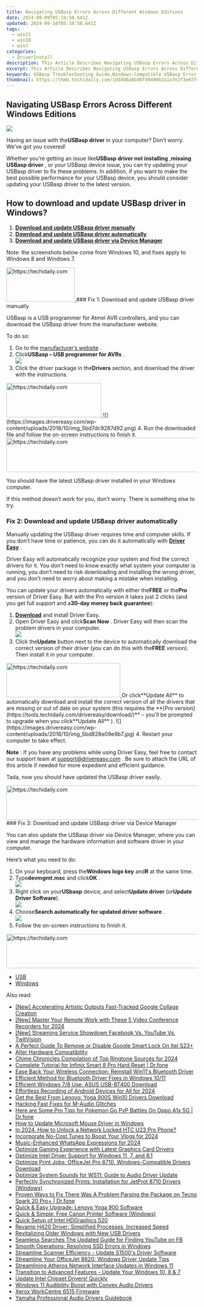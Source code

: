 ```yaml
---
title: Navigating USBasp Errors Across Different Windows Editions
date: 2024-09-09T05:10:50.641Z
updated: 2024-09-10T05:10:50.641Z
tags:
  - win11
  - win10
  - win7
categories:
  - DriverInstall
description: This Article Describes Navigating USBasp Errors Across Different Windows Editions
excerpt: This Article Describes Navigating USBasp Errors Across Different Windows Editions
keywords: USBasp Troubleshooting Guide,Windows-Compatible USBasp Error Fixes,USBasp Error Codes for Windows Users,Compatibility Issues USBasp & Windows Editions,USBasp Error Management in Different Windows Environments,Windows USBasp Debugging and Troubleshooting Tips,USBasp Windows Error Prevention Strategies
thumbnail: https://thmb.techidaily.com/1dd490a8bd0fd9490b2a1a7e2f3e07f4fe288167493a224a8c1401933c662484.jpeg
---
```


## Navigating USBasp Errors Across Different Windows Editions

![](https://images.drivereasy.com/wp-content/uploads/2018/10/img_5bd7db2538a9a.jpg)

 Having an issue with the**USBasp driver** in your computer? Don’t worry. We’ve got you covered!

 Whether you’re getting an issue like**USBasp driver not installing** ,**missing USBasp driver** , or your USBasp device issue, you can try updating your USBasp driver to fix these problems. In addition, if you want to make the best possible performance for your USBasp device, you should consider updating your USBasp driver to the latest version.

## How to download and update USBasp driver in Windows?

1. [**Download and update USBasp driver manually**](#M1)
2. [**Download and update USBasp driver automatically**](#M2)
3. [**Download and update USBasp driver via Device Manager**](#M3)

 Note: the screenshots below come from Windows 10, and fixes apply to Windows 8 and Windows 7.

<!-- affiliate ads begin -->
<a href="https://aligracehair.sjv.io/c/5597632/2135397/19272" target="_top" id="2135397">
  <img src="//a.impactradius-go.com/display-ad/19272-2135397" border="0" alt="https://techidaily.com" width="180" height="90"/>
</a>
<img height="0" width="0" src="https://aligracehair.sjv.io/i/5597632/2135397/19272" style="position:absolute;visibility:hidden;" border="0" />
<!-- affiliate ads end -->
### Fix 1: Download and update USBasp driver manually

 USBasp is a USB programmer for Atmel AVR controllers, and you can download the USBasp driver from the manufacturer website.

To do so:

1. Go to the [manufacturer’s website](https://www.fischl.de/) .
2. Click**USBasp – USB programmer for AVRs** .  
![](https://images.drivereasy.com/wp-content/uploads/2018/10/img_5bd7dc737a002.jpg)
3. Click the driver package in the**Drivers** section, and download the driver with the instructions.  
<!-- affiliate ads begin -->
<a href="https://bluettius.sjv.io/c/5597632/2139112/17108" target="_top" id="2139112">
  <img src="//a.impactradius-go.com/display-ad/17108-2139112" border="0" alt="https://techidaily.com" width="250" height="90"/>
</a>
<img height="0" width="0" src="https://bluettius.sjv.io/i/5597632/2139112/17108" style="position:absolute;visibility:hidden;" border="0" />
<!-- affiliate ads end -->
![](https://images.drivereasy.com/wp-content/uploads/2018/10/img_5bd7dc9287d92.png)
4. Run the downloaded file and follow the on-screen instructions to finish it.
<!-- affiliate ads begin -->
<a href="https://ephamedtechinc.pxf.io/c/5597632/2130532/26400" target="_top" id="2130532">
  <img src="//a.impactradius-go.com/display-ad/26400-2130532" border="0" alt="https://techidaily.com" width="728" height="90"/>
</a>
<img height="0" width="0" src="https://ephamedtechinc.pxf.io/i/5597632/2130532/26400" style="position:absolute;visibility:hidden;" border="0" />
<!-- affiliate ads end -->

 You should have the latest USBasp driver installed in your Windows computer.

 If this method doesn’t work for you, don’t worry. There is something else to try.

### Fix 2: Download and update USBasp driver automatically

 Manually updating the USBasp driver requires time and computer skills. If you don’t have time or patience, you can do it automatically with **[Driver Easy](https://tools.techidaily.com/drivereasy/download/)**  .

 Driver Easy will automatically recognize your system and find the correct drivers for it. You don’t need to know exactly what system your computer is running, you don’t need to risk downloading and installing the wrong driver, and you don’t need to worry about making a mistake when installing.

 You can update your drivers automatically with either the**FREE** or the**Pro** version of Driver Easy. But with the Pro version it takes just 2 clicks (and you get full support and a**30-day money back guarantee**):

1. [**Download**](https://tools.techidaily.com/drivereasy/download/) and install Driver Easy.
2. Open Driver Easy and click**Scan Now** . Driver Easy will then scan the problem drivers in your computer.  
![](https://images.drivereasy.com/wp-content/uploads/2018/10/img_5bd7ddda67fba.jpg)
3. Click the**Update** button next to the device to automatically download the correct version of their driver (you can do this with the**FREE** version). Then install it in your computer.  
<!-- affiliate ads begin -->
<a href="https://aligracehair.sjv.io/c/5597632/2115931/19272" target="_top" id="2115931">
  <img src="//a.impactradius-go.com/display-ad/19272-2115931" border="0" alt="https://techidaily.com" width="300" height="90"/>
</a>
<img height="0" width="0" src="https://aligracehair.sjv.io/i/5597632/2115931/19272" style="position:absolute;visibility:hidden;" border="0" />
<!-- affiliate ads end -->
 Or click**Update All** to automatically download and install the correct version of all the drivers that are missing or out of date on your system (this requires the **[Pro version](https://tools.techidaily.com/drivereasy/download/)**  – you’ll be prompted to upgrade when you click**Update All** ).  
![](https://images.drivereasy.com/wp-content/uploads/2018/10/img_5bd828e09e9b7.jpg)
4. Restart your computer to take effect.

**Note** : If you have any problems while using Driver Easy, feel free to contact our support team at [support@drivereasy.com](mailto:support@drivereasy.com) . Be sure to attach the URL of this article if needed for more expedient and efficient guidance.

Tada, now you should have updated the USBasp driver easily.

<!-- affiliate ads begin -->
<a href="https://aidotcom.pxf.io/c/5597632/2129043/19576" target="_top" id="2129043">
  <img src="//a.impactradius-go.com/display-ad/19576-2129043" border="0" alt="https://techidaily.com" width="728" height="90"/>
</a>
<img height="0" width="0" src="https://aidotcom.pxf.io/i/5597632/2129043/19576" style="position:absolute;visibility:hidden;" border="0" />
<!-- affiliate ads end -->
### Fix 3: Download and update USBasp driver via Device Manager

 You can also update the USBasp driver via Device Manager, where you can view and manage the hardware information and software driver in your computer.

Here’s what you need to do:

1. On your keyboard, press the**Windows logo key** and**R** at the same time.
2. Type**devmgmt.msc** and click**OK** .  
![](https://images.drivereasy.com/wp-content/uploads/2018/10/img_5bd7dcf3157ac.jpg)
3. Right click on your**USbasp** device, and select**Update driver** (or**Update Driver Software**).  
![](https://images.drivereasy.com/wp-content/uploads/2018/10/img_5bd7dd86786cb.png)
4. Choose**Search automatically for updated driver software** .  
![](https://images.drivereasy.com/wp-content/uploads/2018/10/img_5bd7ddbf9439d.jpg)
5. Follow the on-screen instructions to finish it.
<!-- affiliate ads begin -->
<a href="https://unicoeye.pxf.io/c/5597632/2134233/18498" target="_top" id="2134233">
  <img src="//a.impactradius-go.com/display-ad/18498-2134233" border="0" alt="https://techidaily.com" width="728" height="90"/>
</a>
<img height="0" width="0" src="https://unicoeye.pxf.io/i/5597632/2134233/18498" style="position:absolute;visibility:hidden;" border="0" />
<!-- affiliate ads end -->

* [USB](https://store.drivereasy.com/order/cart.php?PRODS=4731822&QTY=1&AFFILIATE=108875)
* [Windows](https://tools.techidaily.com/drivereasy/download/)

<ins class="adsbygoogle"
     style="display:block"
     data-ad-format="autorelaxed"
     data-ad-client="ca-pub-7571918770474297"
     data-ad-slot="1223367746"></ins>



<ins class="adsbygoogle"
     style="display:block"
     data-ad-client="ca-pub-7571918770474297"
     data-ad-slot="8358498916"
     data-ad-format="auto"
     data-full-width-responsive="true"></ins>





<span class="atpl-alsoreadstyle">Also read:</span>
<div><ul>
<li><a href="https://fox-blue.techidaily.com/new-accelerating-artistic-outputs-fast-tracked-google-collage-creation/"><u>[New] Accelerating Artistic Outputs Fast-Tracked Google Collage Creation</u></a></li>
<li><a href="https://screen-capture.techidaily.com/new-master-your-remote-work-with-these-5-video-conference-recorders-for-2024/"><u>[New] Master Your Remote Work with These 5 Video Conference Recorders for 2024</u></a></li>
<li><a href="https://youtube-sure.techidaily.com/treaming-service-showdown-facebook-vs-youtube-vs-twitvision/"><u>[New] Streaming Service Showdown Facebook Vs. YouTube Vs. TwitVision</u></a></li>
<li><a href="https://unlock-android.techidaily.com/a-perfect-guide-to-remove-or-disable-google-smart-lock-on-itel-s23plus-by-drfone-android/"><u>A Perfect Guide To Remove or Disable Google Smart Lock On Itel S23+</u></a></li>
<li><a href="https://driver-install.techidaily.com/alter-hardware-compatibility/"><u>Alter Hardware Compatibility</u></a></li>
<li><a href="https://fox-http.techidaily.com/chime-chronicles-compilation-of-top-ringtone-sources-for-2024/"><u>Chime Chronicles Compilation of Top Ringtone Sources for 2024</u></a></li>
<li><a href="https://techidaily.com/complete-tutorial-for-infinix-smart-8-pro-hard-reset-drfone-by-drfone-reset-android-reset-android/"><u>Complete Tutorial for Infinix Smart 8 Pro Hard Reset | Dr.fone</u></a></li>
<li><a href="https://driver-install.techidaily.com/ease-back-your-wireless-connection-reinstall-win11s-bluetooth-driver/"><u>Ease Back Your Wireless Connection: Reinstall Win11's Bluetooth Driver</u></a></li>
<li><a href="https://driver-install.techidaily.com/efficient-method-for-bluetooth-driver-fixes-in-windows-1011/"><u>Efficient Method for Bluetooth Driver Fixes in Windows 10/11</u></a></li>
<li><a href="https://driver-install.techidaily.com/efficient-windows-78-use-asus-usb-bt400-download/"><u>Efficient Windows 7/8 Use: ASUS USB-BT400 Download</u></a></li>
<li><a href="https://desktop-recording.techidaily.com/effortless-recording-of-android-devices-for-all-for-2024/"><u>Effortless Recording of Android Devices for All for 2024</u></a></li>
<li><a href="https://driver-install.techidaily.com/get-the-best-from-lenovo-yoga-900s-win10-drivers-download/"><u>Get the Best From Lenovo: Yoga 900S Win10 Drivers Download</u></a></li>
<li><a href="https://driver-install.techidaily.com/hacking-fast-fixes-for-m-audio-glitches/"><u>Hacking Fast Fixes for M-Audio Glitches</u></a></li>
<li><a href="https://android-pokemon-go.techidaily.com/here-are-some-pro-tips-for-pokemon-go-pvp-battles-on-oppo-a1x-5g-drfone-by-drfone-virtual-android/"><u>Here are Some Pro Tips for Pokemon Go PvP Battles On Oppo A1x 5G | Dr.fone</u></a></li>
<li><a href="https://driver-install.techidaily.com/how-to-update-microsoft-mouse-driver-in-windows/"><u>How to Update Microsoft Mouse Driver in Windows</u></a></li>
<li><a href="https://android-unlock.techidaily.com/in-2024-how-to-unlock-a-network-locked-htc-u23-pro-phone-by-drfone-android/"><u>In 2024, How to Unlock a Network Locked HTC U23 Pro Phone?</u></a></li>
<li><a href="https://youtube-help.techidaily.com/incorporate-no-cost-tunes-to-boost-your-vlogs-for-2024/"><u>Incorporate No-Cost Tunes to Boost Your Vlogs for 2024</u></a></li>
<li><a href="https://extra-approaches.techidaily.com/music-enhanced-whatsapp-expressions-for-2024/"><u>Music-Enhanced WhatsApp Expressions for 2024</u></a></li>
<li><a href="https://driver-install.techidaily.com/optimize-gaming-experience-with-latest-graphics-card-drivers/"><u>Optimize Gaming Experience with Latest Graphics Card Drivers</u></a></li>
<li><a href="https://driver-install.techidaily.com/optimize-intel-driver-support-for-windows-11-7-and-81/"><u>Optimize Intel Driver Support for Windows 11, 7, and 8.1</u></a></li>
<li><a href="https://driver-install.techidaily.com/optimize-print-jobs-officejet-pro-8710-windows-compatible-drivers-download/"><u>Optimize Print Jobs: OfficeJet Pro 8710, Windows-Compatible Drivers Download</u></a></li>
<li><a href="https://driver-install.techidaily.com/optimize-system-sounds-for-ws11-guide-to-audio-driver-update/"><u>Optimize System Sounds for WS11: Guide to Audio Driver Update</u></a></li>
<li><a href="https://driver-install.techidaily.com/perfectly-synchronized-prints-installation-for-jetprot-8710-drivers-windows/"><u>Perfectly Synchronized Prints: Installation for JetProt 8710 Drivers (Windows)</u></a></li>
<li><a href="https://howto.techidaily.com/proven-ways-to-fix-there-was-a-problem-parsing-the-package-on-tecno-spark-20-proplus-drfone-by-drfone-fix-android-problems-fix-android-problems/"><u>Proven Ways to Fix There Was A Problem Parsing the Package on Tecno Spark 20 Pro+ | Dr.fone</u></a></li>
<li><a href="https://driver-install.techidaily.com/quick-and-easy-upgrade-lenovo-yoga-900-software/"><u>Quick & Easy Upgrade: Lenovo Yoga 900 Software</u></a></li>
<li><a href="https://driver-install.techidaily.com/quick-and-simple-free-canon-printer-software-windows/"><u>Quick & Simple: Free Canon Printer Software (Windows)</u></a></li>
<li><a href="https://driver-install.techidaily.com/quick-setup-of-intel-hdgraphics-520/"><u>Quick Setup of Intel HDGraphics 520</u></a></li>
<li><a href="https://driver-install.techidaily.com/revamp-h420-driver-simplified-processes-increased-speed/"><u>Revamp H420 Driver: Simplified Processes, Increased Speed</u></a></li>
<li><a href="https://driver-install.techidaily.com/revitalizing-older-windows-with-new-usb-drivers/"><u>Revitalizing Older Windows with New USB Drivers</u></a></li>
<li><a href="https://facebook-clips.techidaily.com/seamless-searches-the-updated-guide-for-finding-youtube-on-fb/"><u>Seamless Searches The Updated Guide for Finding YouTube on FB</u></a></li>
<li><a href="https://driver-install.techidaily.com/smooth-operations-resolving-ssd-errors-in-windows/"><u>Smooth Operations: Resolving SSD Errors in Windows</u></a></li>
<li><a href="https://driver-install.techidaily.com/streamline-scanner-efficiency-update-s1500s-driver-software/"><u>Streamline Scanner Efficiency - Update S1500's Driver Software</u></a></li>
<li><a href="https://driver-install.techidaily.com/streamline-your-officejet-8620-windows-driver-update-tips/"><u>Streamline Your OfficeJet 8620: Windows Driver Update Tips</u></a></li>
<li><a href="https://driver-install.techidaily.com/streamlining-atheros-network-interface-updates-in-windows-11/"><u>Streamlining Atheros Network Interface Updates in Windows 11</u></a></li>
<li><a href="https://driver-install.techidaily.com/transition-to-advanced-features-update-your-windows-10-8-and-7/"><u>Transition to Advanced Features - Update Your Windows 10, 8 & 7</u></a></li>
<li><a href="https://driver-install.techidaily.com/update-intel-chipset-drivers-quickly/"><u>Update Intel Chipset Drivers! Quickly</u></a></li>
<li><a href="https://driver-install.techidaily.com/windows-11-audibility-boost-with-convex-audio-drivers/"><u>Windows 11 Audibility Boost with Convex Audio Drivers</u></a></li>
<li><a href="https://driver-install.techidaily.com/xerox-workcentre-6515-firmware/"><u>Xerox WorkCentre 6515 Firmware</u></a></li>
<li><a href="https://driver-install.techidaily.com/yamaha-professional-audio-drivers-guidebook/"><u>Yamaha Professional Audio Drivers Guidebook</u></a></li>
</ul></div>
